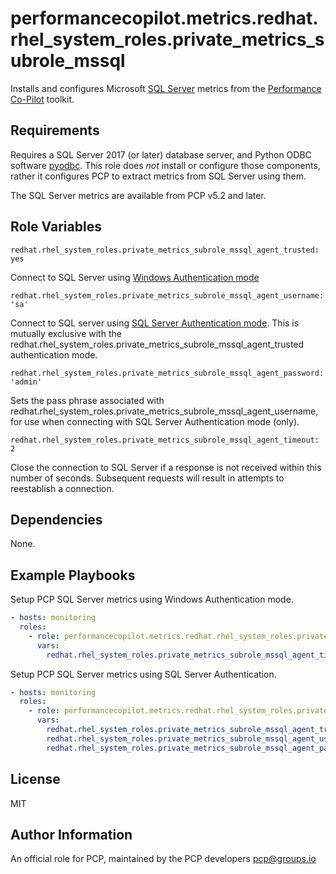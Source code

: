 # performancecopilot.metrics.redhat.rhel_system_roles.private_metrics_subrole_mssql

Installs and configures Microsoft [SQL Server](https://docs.microsoft.com/en-us/sql/) metrics from the [Performance Co-Pilot](https://pcp.io/) toolkit.

## Requirements

Requires a SQL Server 2017 (or later) database server, and Python ODBC software [pyodbc](https://docs.microsoft.com/en-us/sql/connect/python/pyodbc/).  This role does *not* install or configure those components, rather it configures PCP to extract metrics from SQL Server using them.

The SQL Server metrics are available from PCP v5.2 and later.

## Role Variables

    redhat.rhel_system_roles.private_metrics_subrole_mssql_agent_trusted: yes

Connect to SQL Server using [Windows Authentication mode](https://docs.microsoft.com/en-us/sql/relational-databases/security/choose-an-authentication-mode?view=sql-server-ver15#connecting-through-windows-authentication)

    redhat.rhel_system_roles.private_metrics_subrole_mssql_agent_username: 'sa'

Connect to SQL server using [SQL Server Authentication mode](https://docs.microsoft.com/en-us/sql/relational-databases/security/choose-an-authentication-mode?view=sql-server-ver15#connecting-through-sql-server-authentication).  This is mutually exclusive with the redhat.rhel_system_roles.private_metrics_subrole_mssql_agent_trusted authentication mode.

    redhat.rhel_system_roles.private_metrics_subrole_mssql_agent_password: 'admin'

Sets the pass phrase associated with redhat.rhel_system_roles.private_metrics_subrole_mssql_agent_username, for use when connecting with SQL Server Authentication mode (only).

    redhat.rhel_system_roles.private_metrics_subrole_mssql_agent_timeout: 2

Close the connection to SQL Server if a response is not received within this number of seconds.  Subsequent requests will result in attempts to reestablish a connection.

## Dependencies

None.

## Example Playbooks

Setup PCP SQL Server metrics using Windows Authentication mode.

```yaml
- hosts: monitoring
  roles:
    - role: performancecopilot.metrics.redhat.rhel_system_roles.private_metrics_subrole_mssql
      vars:
        redhat.rhel_system_roles.private_metrics_subrole_mssql_agent_timeout: 5
```

Setup PCP SQL Server metrics using SQL Server Authentication.

```yaml
- hosts: monitoring
  roles:
    - role: performancecopilot.metrics.redhat.rhel_system_roles.private_metrics_subrole_mssql
      vars:
        redhat.rhel_system_roles.private_metrics_subrole_mssql_agent_trusted: no
        redhat.rhel_system_roles.private_metrics_subrole_mssql_agent_username: sa
        redhat.rhel_system_roles.private_metrics_subrole_mssql_agent_password: admin
```

## License

MIT

## Author Information

An official role for PCP, maintained by the PCP developers <pcp@groups.io>
